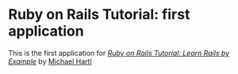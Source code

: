 # Ruby on Rails Tutorial:  first application

This is the first application for
[*Ruby on Rails Tutorial: Learn Rails by Example*](http://railstutorial.org) by [Michael Hartl](http://michaelhartl.com)